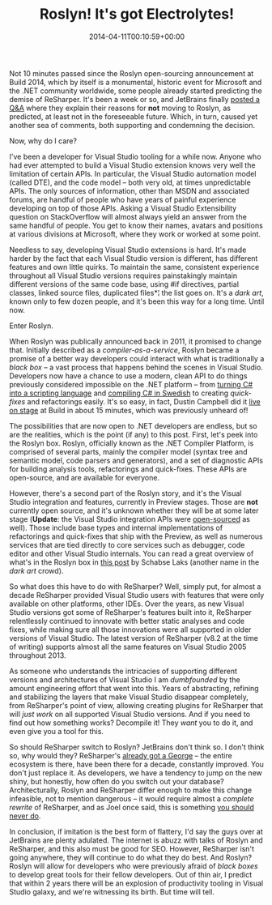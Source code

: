 ﻿---
title: "Roslyn! It's got Electrolytes!"
date: 2014-04-11T00:10:59+00:00
---
Not 10 minutes passed since the Roslyn open-sourcing announcement at Build 2014, which by itself is a monumental, historic event for Microsoft and the .NET community worldwide, some people already started predicting the demise of ReSharper. It's been a week or so, and JetBrains finally [posted a Q&A](http://blog.jetbrains.com/dotnet/2014/04/10/resharper-and-roslyn-qa/) where they explain their reasons for **not** moving to Roslyn, as predicted, at least not in the foreseeable future. Which, in turn, caused yet another sea of comments, both supporting and condemning the decision.

<!-- more -->

Now, why do I care?

I've been a developer for Visual Studio tooling for a while now. Anyone who had ever attempted to build a Visual Studio extension knows very well the limitation of certain APIs. In particular, the Visual Studio automation model (called DTE), and the code model &ndash; both very old, at times unpredictable APIs. The only sources of information, other than MSDN and associated forums, are handful of people who have years of painful experience developing on top of those APIs. Asking a Visual Studio Extensibility question on StackOverflow will almost always yield an answer from the same handful of people. You get to know their names, avatars and positions at various divisions at Microsoft, where they work or worked at some point.

Needless to say, developing Visual Studio extensions is hard. It's made harder by the fact that each Visual Studio version is different, has different features and own little quirks. To maintain the same, consistent experience throughout all Visual Studio versions requires painstakingly maintain different versions of the same code base, using #if directives, partial classes, linked source files, duplicated files*¦ the list goes on. It's a *dark art*, known only to few dozen people, and it's been this way for a long time. Until now.

Enter Roslyn.

When Roslyn was publically announced back in 2011, it promised to change that. Initially described as a *compiler-as-a-service*, Roslyn became a promise of a better way developers could interact with what is traditionally a *black box* &ndash; a vast process that happens behind the scenes in Visual Studio. Developers now have a chance to use a modern, clean API to do things previously considered impossible on the .NET platform &ndash; from [turning C# into a scripting language](http://scriptcs.net/) and [compiling C# in Swedish](https://twitter.com/csainty/status/452119982411743232) to creating *quick-fixes* and refactorings easily. It's so easy, in fact, Dustin Campbell did it [live on stage](https://channel9.msdn.com/Events/Build/2014/2-577) at Build in about 15 minutes, which was previously unheard of!

The possibilities that are now open to .NET developers are endless, but so are the realities, which is the point (if any) to this post. First, let's peek into the Roslyn box. Roslyn, officially known as the .NET Compiler Platform, is comprised of several parts, mainly the compiler model (syntax tree and semantic model, code parsers and generators), and a set of diagnostic APIs for building analysis tools, refactorings and quick-fixes. These APIs are open-source, and are available for everyone.

However, there's a second part of the Roslyn story, and it's the Visual Studio integration and features, currently in Preview stages. Those are **not** currently open source, and it's unknown whether they will be at some later stage (**Update**: the Visual Studio integration APIs were [open-sourced](https://github.com/dotnet/roslyn/tree/master/src/VisualStudio) as well). Those include base types and internal implementations of refactorings and quick-fixes that ship with the Preview, as well as numerous services that are tied directly to core services such as debugger, code editor and other Visual Studio internals. You can read a great overview of what's in the Roslyn box in [this post](http://blog.slaks.net/2014-04-07/exploring-roslyn-part-1-introduction/) by Schabse Laks (another name in the *dark art* crowd).

So what does this have to do with ReSharper? Well, simply put, for almost a decade ReSharper provided Visual Studio users with features that were only available on other platforms, other IDEs. Over the years, as new Visual Studio versions got some of ReSharper's features built into it, ReSharper relentlessly continued to innovate with better static analyses and code fixes, while making sure all those innovations were all supported in older versions of Visual Studio. The latest version of ReSharper (v8.2 at the time of writing) supports almost all the same features on Visual Studio 2005 throughout 2013.

As someone who understands the intricacies of supporting different versions and architectures of Visual Studio I am _dumbfounded_ by the amount engineering effort that went into this. Years of abstracting, refining and stabilizing the layers that make Visual Studio disappear completely, from ReSharper's point of view, allowing creating plugins for ReSharper that will *just work* on all supported Visual Studio versions. And if you need to find out how something works? Decompile it! They _want_ you to do it, and even give you a tool for this.

So should ReSharper switch to Roslyn? JetBrains don't think so. I don't think so, why would they? ReSharper's [already got a George](https://www.youtube.com/watch?v=vnXOAWoNADw&t=1m17s) &ndash; the entire ecosystem is there, have been there for a decade, constantly improved. You don't just replace it. As developers, we have a tendency to jump on the new shiny, but honestly, how often do you switch out your database? Architecturally, Roslyn and ReSharper differ enough to make this change infeasible, not to mention dangerous &ndash; it would require almost a _complete rewrite_ of ReSharper, and as Joel once said, this is something [you should never do](http://www.joelonsoftware.com/articles/fog0000000069.html).

In conclusion, if imitation is the best form of flattery, I'd say the guys over at JetBrains are plenty adulated. The internet is abuzz with talks of Roslyn and ReSharper, and this also must be good for SEO. However, ReSharper isn't going anywhere, they will continue to do what they do best. And Roslyn? Roslyn will allow for developers who were previously afraid of *black boxes* to develop great tools for their fellow developers. Out of thin air, I predict that within 2 years there will be an explosion of productivity tooling in Visual Studio galaxy, and we're witnessing its birth. But time will tell.
